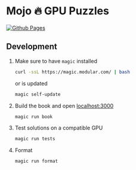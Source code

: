 # Mojo 🔥 GPU Puzzles

[![Github Pages](https://github.com/modularml/mojo-gpu-puzzles/actions/workflows/gh-pages.yml/badge.svg?branch=main)](https://github.com/modularml/mojo-gpu-puzzles/actions/workflows/gh-pages.yml)


## Development

1. Make sure to have `magic` installed

    ```bash
    curl -ssL https://magic.modular.com/ | bash
    ```

    or is updated

    ```bash
    magic self-update

    ```

2. Build the book and open [localhost:3000](http://localhost:3000)

    ```bash
    magic run book
    ```

3. Test solutions on a compatible GPU

    ```bash
    magic run tests
    ```

4. Format

    ```bash
    magic run format
    ```
